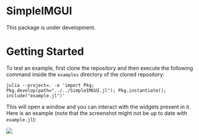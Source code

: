 # SimpleIMGUI

This package is under development.

# Getting Started

To test an example, first clone the repository and then execute the following command inside the `examples` directory of the cloned repository:

```
julia --project=. -e 'import Pkg; Pkg.develop(path="../../SimpleIMGUI.jl"); Pkg.instantiate(); include("example.jl")'
```

This will open a window and you can interact with the widgets present in it. Here is an example (note that the screenshot might not be up to date with `example.jl`):

<img src="https://user-images.githubusercontent.com/32610387/181818018-d6a466f6-e52c-4a37-8545-39b64427a6cb.png">
